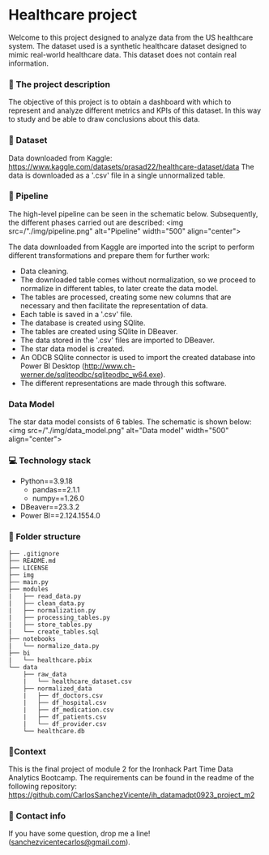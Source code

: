 # Healthcare project 
Welcome to this project designed to analyze data from the US healthcare system. The dataset used is a synthetic healthcare dataset designed to mimic real-world healthcare data. This dataset does not contain real information.

### 🎯 The project description
The objective of this project is to obtain a dashboard with which to represent and analyze different metrics and KPIs of this dataset. In this way to study and be able to draw conclusions about this data. 

### 📑 Dataset
Data downloaded from Kaggle: https://www.kaggle.com/datasets/prasad22/healthcare-dataset/data
The data is downloaded as a '.csv' file in a single unnormalized table. 

### 🚀 Pipeline
The high-level pipeline can be seen in the schematic below. Subsequently, the different phases carried out are described:
<img src=/"./img/pipeline.png" alt="Pipeline" width="500" align="center">

The data downloaded from Kaggle are imported into the script to perform different transformations and prepare them for further work:
- Data cleaning.
- The downloaded table comes without normalization, so we proceed to normalize in different tables, to later create the data model.
- The tables are processed, creating some new columns that are necessary and then facilitate the representation of data.
- Each table is saved in a '.csv' file.
- The database is created using SQlite.
- The tables are created using SQlite in DBeaver.
- The data stored in the '.csv' files are imported to DBeaver.
- The star data model is created.
- An ODCB SQlite connector is used to import the created database into Power BI Desktop (http://www.ch-werner.de/sqliteodbc/sqliteodbc_w64.exe).
- The different representations are made through this software.

### Data Model
The star data model consists of 6 tables. The schematic is shown below:
<img src=/"./img/data_model.png" alt="Data model" width="500" align="center">

### 💻 Technology stack
- Python==3.9.18
  - pandas==2.1.1
  - numpy==1.26.0
- DBeaver==23.3.2
- Power BI==2.124.1554.0

### 📁 Folder structure
    ├── .gitignore
    ├── README.md
    ├── LICENSE
    ├── img
    ├── main.py
    ├── modules
    |   ├── read_data.py
    |   ├── clean_data.py
    |   ├── normalization.py
    |   ├── processing_tables.py
    |   ├── store_tables.py
    |   └── create_tables.sql
    ├── notebooks
    |   └── normalize_data.py
    ├── bi
    |   └── healthcare.pbix
    └── data
        ├── raw_data
        |   └── healthcare_dataset.csv
        ├── normalized_data
        |   ├── df_doctors.csv
        |   ├── df_hospital.csv
        |   ├── df_medication.csv
        |   ├── df_patients.csv
        |   └── df_provider.csv
        └── healthcare.db

### 👀Context
This is the final project of module 2 for the Ironhack Part Time Data Analytics Bootcamp. The requirements can be found in the readme of the following repository:
https://github.com/CarlosSanchezVicente/ih_datamadpt0923_project_m2

### 📨 Contact info
If you have some question, drop me a line! (sanchezvicentecarlos@gmail.com).
